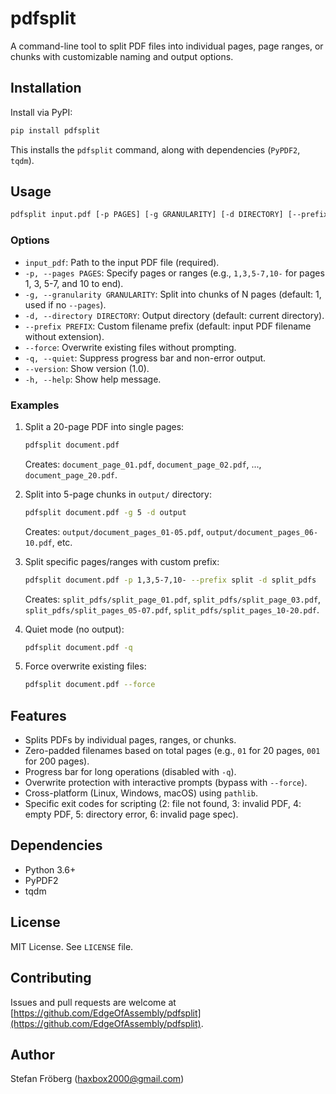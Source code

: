 # pdfsplit

A command-line tool to split PDF files into individual pages, page ranges, or chunks with customizable naming and output options.

## Installation

Install via PyPI:

```bash
pip install pdfsplit
```

This installs the `pdfsplit` command, along with dependencies (`PyPDF2`, `tqdm`).

## Usage

```bash
pdfsplit input.pdf [-p PAGES] [-g GRANULARITY] [-d DIRECTORY] [--prefix PREFIX] [--force] [-q] [--version]
```

### Options
- `input_pdf`: Path to the input PDF file (required).
- `-p, --pages PAGES`: Specify pages or ranges (e.g., `1,3,5-7,10-` for pages 1, 3, 5-7, and 10 to end).
- `-g, --granularity GRANULARITY`: Split into chunks of N pages (default: 1, used if no `--pages`).
- `-d, --directory DIRECTORY`: Output directory (default: current directory).
- `--prefix PREFIX`: Custom filename prefix (default: input PDF filename without extension).
- `--force`: Overwrite existing files without prompting.
- `-q, --quiet`: Suppress progress bar and non-error output.
- `--version`: Show version (1.0).
- `-h, --help`: Show help message.

### Examples
1. Split a 20-page PDF into single pages:
   ```bash
   pdfsplit document.pdf
   ```
   Creates: `document_page_01.pdf`, `document_page_02.pdf`, ..., `document_page_20.pdf`.

2. Split into 5-page chunks in `output/` directory:
   ```bash
   pdfsplit document.pdf -g 5 -d output
   ```
   Creates: `output/document_pages_01-05.pdf`, `output/document_pages_06-10.pdf`, etc.

3. Split specific pages/ranges with custom prefix:
   ```bash
   pdfsplit document.pdf -p 1,3,5-7,10- --prefix split -d split_pdfs
   ```
   Creates: `split_pdfs/split_page_01.pdf`, `split_pdfs/split_page_03.pdf`, `split_pdfs/split_pages_05-07.pdf`, `split_pdfs/split_pages_10-20.pdf`.

4. Quiet mode (no output):
   ```bash
   pdfsplit document.pdf -q
   ```

5. Force overwrite existing files:
   ```bash
   pdfsplit document.pdf --force
   ```

## Features
- Splits PDFs by individual pages, ranges, or chunks.
- Zero-padded filenames based on total pages (e.g., `01` for 20 pages, `001` for 200 pages).
- Progress bar for long operations (disabled with `-q`).
- Overwrite protection with interactive prompts (bypass with `--force`).
- Cross-platform (Linux, Windows, macOS) using `pathlib`.
- Specific exit codes for scripting (2: file not found, 3: invalid PDF, 4: empty PDF, 5: directory error, 6: invalid page spec).

## Dependencies
- Python 3.6+
- PyPDF2
- tqdm

## License
MIT License. See `LICENSE` file.

## Contributing
Issues and pull requests are welcome at [https://github.com/EdgeOfAssembly/pdfsplit](https://github.com/EdgeOfAssembly/pdfsplit).

## Author
Stefan Fröberg (haxbox2000@gmail.com)